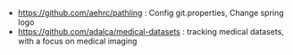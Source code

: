 - https://github.com/aehrc/pathling : Config git.properties, Change spring logo
- https://github.com/adalca/medical-datasets : tracking medical datasets, with a focus on medical imaging
